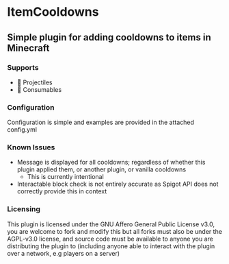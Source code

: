 # ItemCooldowns
## Simple plugin for adding cooldowns to items in Minecraft

### Supports
- 🏹 Projectiles
- 🍎 Consumables

### Configuration
Configuration is simple and examples are provided in the attached config.yml

### Known Issues
- Message is displayed for all cooldowns; regardless of whether this plugin applied them, or another plugin, or vanilla cooldowns
  - This is currently intentional
- Interactable block check is not entirely accurate as Spigot API does not correctly provide this in context

### Licensing
This plugin is licensed under the GNU Affero General Public License v3.0, you are welcome to fork and modify this but all forks must also be under the AGPL-v3.0 license, and source code must be available to anyone you are distributing the plugin to (including anyone able to interact with the plugin over a network, e.g players on a server)
